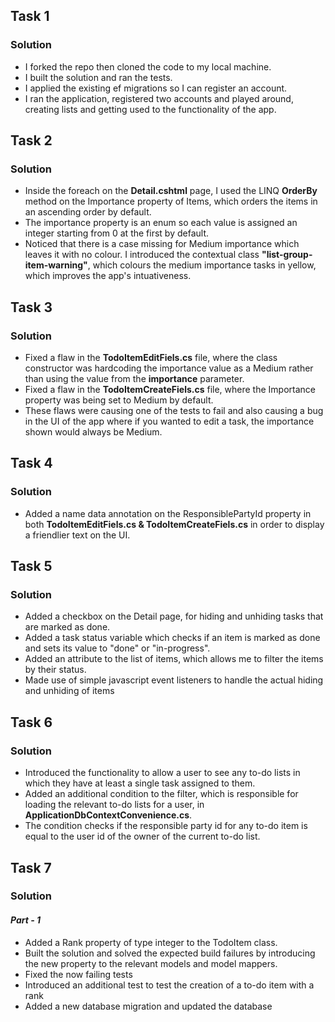 ## Task 1 
### Solution
- I forked the repo then cloned the code to my local machine.
- I built the solution and ran the tests.
- I applied the existing ef migrations so I can register an account.
- I ran the application, registered two accounts and played around, creating lists and getting used to the functionality of the app.

## Task 2
### Solution
- Inside the foreach on the **Detail.cshtml** page, I used the LINQ **OrderBy** method on the Importance property of Items, which orders the items in an ascending order by default.
- The importance property is an enum so each value is assigned an integer starting from 0 at the first by default.
- Noticed that there is a case missing for Medium importance which leaves it with no colour. I introduced the contextual class **"list-group-item-warning"**, which colours the medium importance tasks in yellow, which improves the app's intuativeness. 

## Task 3
### Solution
- Fixed a flaw in the **TodoItemEditFiels.cs** file, where the class constructor was hardcoding the importance value as a Medium rather than using the value from the **importance** parameter.
- Fixed a flaw in the **TodoItemCreateFiels.cs** file, where the Importance property was being set to Medium by default.
- These flaws were causing one of the tests to fail and also causing a bug in the UI of the app where if you wanted to edit a task, the importance shown would always be Medium.

## Task 4
### Solution
- Added a name data annotation on the ResponsiblePartyId property in both **TodoItemEditFiels.cs & TodoItemCreateFiels.cs** in order to display a friendlier text on the UI.

## Task 5
### Solution
- Added a checkbox on the Detail page, for hiding and unhiding tasks that are marked as done.
- Added a task status variable which checks if an item is marked as done and sets its value to "done" or "in-progress".
- Added an attribute to the list of items, which allows me to filter the items by their status.
- Made use of simple javascript event listeners to handle the actual hiding and unhiding of items 

## Task 6
### Solution
- Introduced the functionality to allow a user to see any to-do lists in which they have at least a single task assigned to them.
- Added an additional condition to the filter, which is responsible for loading the relevant to-do lists for a user, in **ApplicationDbContextConvenience.cs**.
- The condition checks if the responsible party id for any to-do item is equal to the user id of the owner of the current to-do list.

## Task 7
### Solution
#### *Part - 1*
- Added a Rank property of type integer to the TodoItem class.
- Built the solution and solved the expected build failures by introducing the new property to the relevant models and model mappers.
- Fixed the now failing tests
- Introduced an additional test to test the creation of a to-do item with a rank
- Added a new database migration and updated the database